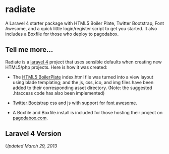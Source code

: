 radiate
=======
A Laravel 4 starter package with HTML5 Boiler Plate, Twitter Bootstrap, Font Awesome, and a quick little login/register script to get you started. It also includes a Boxfile for those who deploy to pagodabox.

## Tell me more...

Radiate is a [laravel 4](http://laravel.com) project that uses sensible defaults when creating new HTML5/php projects. Here is how it was created:

* The [HTML5 BoilerPlate](http://html5boilerplate.com/) index.html file was turned into a view layout using blade templating; and the js, css, ico, and img files have been added to their corresponding asset directory. (Note: the suggested .htaccess code has also been implemented)

* [Twitter Bootstrap](twitter.github.com/bootstrap/) css and js with support for [font awesome](https://github.com/FortAwesome/Font-Awesome).

* A Boxfile and Boxfile.install is included for those hosting their project on [pagodabox.com](http://pagodabox.com).



## Laravel 4 Version
*Updated March 29, 2013*